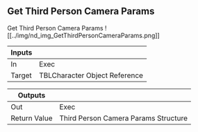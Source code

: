 ## Get Third Person Camera Params
Get Third Person Camera Params
![[../img/nd_img_GetThirdPersonCameraParams.png]]

|Inputs||
|--|--|
| In | Exec |
| Target | TBLCharacter Object Reference |

|Outputs||
|--|--|
| Out | Exec |
| Return Value | Third Person Camera Params Structure |
